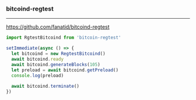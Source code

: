 ### bitcoind-regtest
---
https://github.com/fanatid/bitcoind-regtest

```js
import RgtestBitcoind from 'bitcoin-regtest'

setImmediate(async () => {
  let bitcoind = new RegtestBitcoind()
  await bitcoind.ready
  await bitcoind.generateBlocks(105)
  let preload = await bitcoind.getPreload()
  console.log(preload)
  
  await bitcoind.terminate()
})
```

```
```

```
```


